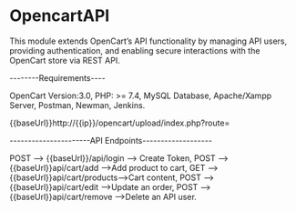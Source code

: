 # OpencartAPI
This module extends OpenCart’s API functionality by managing API users, providing authentication, and enabling secure interactions with the OpenCart store via REST API.

--------Requirements----

OpenCart Version:3.0, 
PHP: >= 7.4,
MySQL Database,
Apache/Xampp Server,
Postman,
Newman,
Jenkins.

{{baseUrl}}http://{{ip}}/opencart/upload/index.php?route=

----------------------API Endpoints-------------------

POST --> {{baseUrl}}/api/login       -->	Create Token,
POST --> {{baseUrl}}api/cart/add     -->Add product to cart,
GET  --> {{baseUrl}}api/cart/products-->Cart content,
POST --> {{baseUrl}}api/cart/edit    -->Update an order,
POST --> {{baseUrl}}api/cart/remove  -->Delete an API user.
